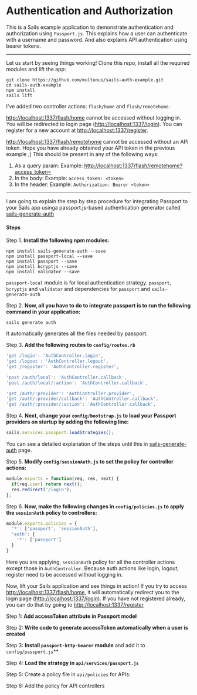 Authentication and Authorization
================================

This is a Sails example application to demonstrate authentication and authorization using `Passport.js`. This explains how a user can authenticate with a username and password. And also explains API authentication using bearer tokens.

---
Let us start by seeing things working! Clone this repo, install all the required modules and lift the app:

``` shell
git clone https://github.com/multunus/sails-auth-example.git
cd sails-auth-example
npm install
sails lift
```

I've added two controller actions: `flash/home` and `flash/remotehome`.

[http://localhost:1337/flash/home](http://localhost:1337/flash/home) cannot be accessed without logging in. You will be redirected to login page ([http://localhost:1337/login](http://localhost:1337/login)). You can register for a new account at [http://localhost:1337/register](http://localhost:1337/register).

[http://localhost:1337/flash/remotehome](http://localhost:1337/flash/remotehome) cannot be accessed without an API token. Hope you have already obtained your API token in the previous example ;) This should be present in any of the following ways:

1. As a query param: Example: [http://localhost:1337/flash/remotehome?access_token=<token>](http://localhost:1337/flash/remotehome?access_token=<token>)
2. In the body: Example: `access_token: <token>`
3. In the header: Example: `Authorization: Bearer <token>`

---

I am going to explain the step by step procedure for integrating Passport to your Sails app usinga passport.js-based authentication generator called [sails-generate-auth](https://www.npmjs.com/package/sails-generate-auth)
 
#### Steps

Step 1. **Install the following npm modules:**

``` shell
npm install sails-generate-auth --save
npm install passport-local --save
npm install passport --save
npm install bcryptjs --save
npm install validator --save
```

`passport-local` module is for local authentication strategy. `passport`, `bcryptjs` and `validator` and dependencies for `passport` and `sails-generate-auth`

Step 2. **Now, all you have to do to integrate passport is to run the following command in your application:**

``` shell
sails generate auth
```

It automatically generates all the files needed by passport.

Step 3. **Add the following routes to `config/routes.rb`**

``` js
'get /login': 'AuthController.login',
'get /logout': 'AuthController.logout',
'get /register': 'AuthController.register',

'post /auth/local': 'AuthController.callback',
'post /auth/local/:action': 'AuthController.callback',

'get /auth/:provider': 'AuthController.provider',
'get /auth/:provider/callback': 'AuthController.callback',
'get /auth/:provider/:action': 'AuthController.callback',
```

Step 4. **Next, change your `config/bootstrap.js` to load your Passport providers on startup by adding the following line:**

``` js
sails.services.passport.loadStrategies();
```

You can see a detailed explanation of the steps until this in [sails-generate-auth](https://github.com/kasperisager/sails-generate-auth/) page.

Step 5. **Modify `config/sessionAuth.js` to set the policy for controller actions:**

``` js
module.exports = function(req, res, next) {
  if(req.user) return next();
  res.redirect('/login');
};
```

Step 6. **Now, make the following changes in `config/policies.js` to apply the `sessionAuth` policy to controllers:**

``` js
module.exports.policies = {
  '*': ['passport', 'sessionAuth'],
  'auth': {
    '*': ['passport']
  }
}
``` 

Here you are applying, `sessionAuth` policy for all the controller actions except those in `AuthController`. Because auth actions like login, logout, register need to be accessed without logging in.

Now, lift your Sails application and see things in action! If you try to access [http://localhost:1337/flash/home](http://localhost:1337/flash/home), it will automatically redirect you to the login page ([http://localhost:1337/login](http://localhost:1337/register)). If you have not registered already, you can do that by going to [http://localhost:1337/register](http://localhost:1337/register)

Step 1: **Add accessToken attribute in Passport model**

Step 2: **Write code to generate accessToken automatically when a user is created**

Step 3: **Install `passport-http-bearer` module** and add it to `config/passport.js`**

Step 4: **Load the strategy in `api/services/passport.js`**

Step 5: Create a policy file in `api/policies` for APIs:

Step 6: Add the policy for API controllers
